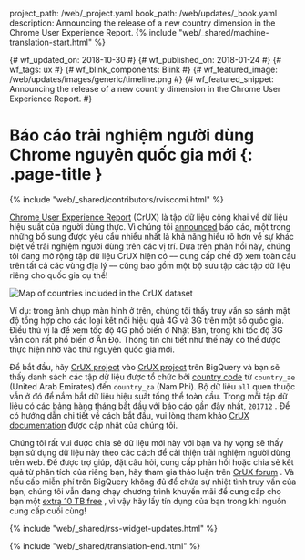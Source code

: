 project_path: /web/_project.yaml
book_path: /web/updates/_book.yaml
description: Announcing the release of a new country dimension in the Chrome User Experience Report.
{% include "web/_shared/machine-translation-start.html" %}

{# wf_updated_on: 2018-10-30 #}
{# wf_published_on: 2018-01-24 #}
{# wf_tags: ux #}
{# wf_blink_components: Blink #}
{# wf_featured_image: /web/updates/images/generic/timeline.png #}
{# wf_featured_snippet: Announcing the release of a new country dimension in the Chrome User Experience Report. #}

# Báo cáo trải nghiệm người dùng Chrome nguyên quốc gia mới {: .page-title }

{% include "web/_shared/contributors/rviscomi.html" %}

<div class="clearfix"></div>

[Chrome User Experience Report](/web/tools/chrome-user-experience-report/) (CrUX) là tập dữ liệu công khai về dữ liệu hiệu suất của người dùng thực. Vì chúng tôi [announced](https://blog.chromium.org/2017/10/introducing-chrome-user-experience-report.html) báo cáo, một trong những bổ sung được yêu cầu nhiều nhất là khả năng hiểu rõ hơn về sự khác biệt về trải nghiệm người dùng trên các vị trí. Dựa trên phản hồi này, chúng tôi đang mở rộng tập dữ liệu CrUX hiện có –– cung cấp chế độ xem toàn cầu trên tất cả các vùng địa lý –– cũng bao gồm một bộ sưu tập các tập dữ liệu riêng cho quốc gia cụ thể!

<img src="/web/updates/images/2018/01/crux-countries.png"
    alt="Map of countries included in the CrUX dataset"/>

Ví dụ: trong ảnh chụp màn hình ở trên, chúng tôi thấy truy vấn so sánh mật độ tổng hợp cho các loại kết nối hiệu quả 4G và 3G trên một số quốc gia. Điều thú vị là để xem tốc độ 4G phổ biến ở Nhật Bản, trong khi tốc độ 3G vẫn còn rất phổ biến ở Ấn Độ. Thông tin chi tiết như thế này có thể được thực hiện nhờ vào thứ nguyên quốc gia mới.

Để bắt đầu, hãy [CrUX project](https://bigquery.cloud.google.com/dataset/chrome-ux-report:all) vào [CrUX project](https://bigquery.cloud.google.com/dataset/chrome-ux-report:all) trên BigQuery và bạn sẽ thấy danh sách các tập dữ liệu được tổ chức bởi [country code](https://en.wikipedia.org/wiki/ISO_3166-1_alpha-2) từ `country_ae` (United Arab Emirates) đến `country_za` (Nam Phi). Bộ dữ liệu `all` quen thuộc vẫn ở đó để nắm bắt dữ liệu hiệu suất tổng thể toàn cầu. Trong mỗi tập dữ liệu có các bảng hàng tháng bắt đầu với báo cáo gần đây nhất, `201712` . Để có hướng dẫn chi tiết về cách bắt đầu, vui lòng tham khảo [CrUX documentation](/web/tools/chrome-user-experience-report/) được cập nhật của chúng tôi.

Chúng tôi rất vui được chia sẻ dữ liệu mới này với bạn và hy vọng sẽ thấy bạn sử dụng dữ liệu này theo các cách để cải thiện trải nghiệm người dùng trên web. Để được trợ giúp, đặt câu hỏi, cung cấp phản hồi hoặc chia sẻ kết quả từ phân tích của riêng bạn, hãy tham gia thảo luận trên [CrUX forum](https://groups.google.com/a/chromium.org/forum/#!forum/chrome-ux-report) . Và nếu cấp miễn phí trên BigQuery không đủ để chứa sự nhiệt tình truy vấn của bạn, chúng tôi vẫn đang chạy chương trình khuyến mãi để cung cấp cho bạn một [extra 10 TB free](https://docs.google.com/forms/d/e/1FAIpQLSeMYnz93JQuO7rPewVrKpLfxO7JREOysti0CQyRo31bc7cXHA/viewform) , vì vậy hãy lấy tín dụng của bạn trong khi nguồn cung cấp cuối cùng!

{% include "web/_shared/rss-widget-updates.html" %}

{% include "web/_shared/translation-end.html" %}
